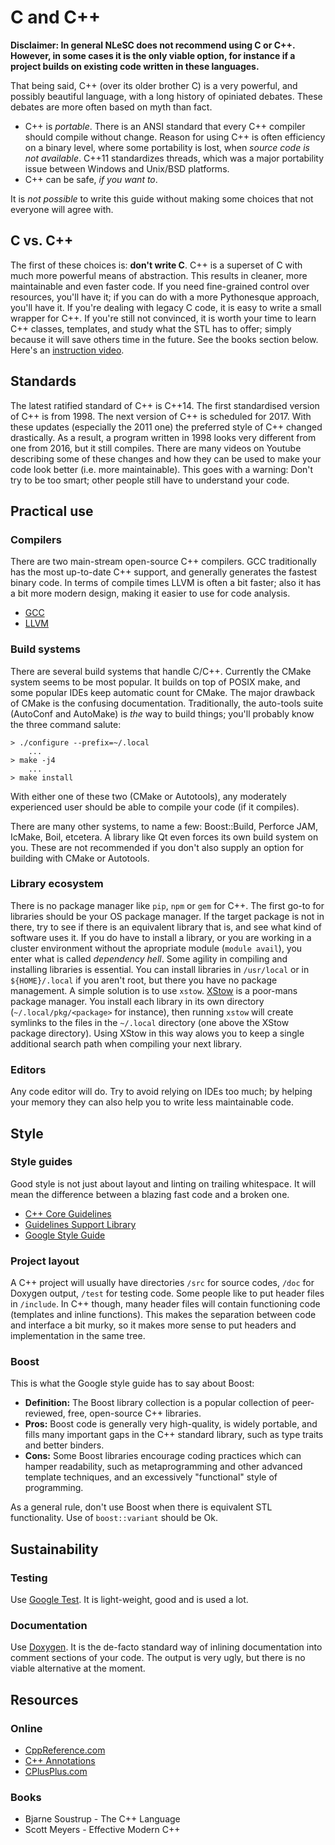 # C and C++

**Disclaimer: In general NLeSC does not recommend using C or C++. However, in some cases it is the only viable option, for instance if a project builds on existing code written in these languages.**

That being said, C++ (over its older brother C) is a very powerful, and possibly beautiful language, with a long history of opiniated debates. These debates are more often based on myth than fact.

* C++ is *portable*. There is an ANSI standard that every C++ compiler should compile without change. Reason for using C++ is often efficiency on a binary level, where some portability is lost, when *source code is not available*. C++11 standardizes threads, which was a major portability issue between Windows and Unix/BSD platforms.
* C++ can be safe, *if you want to*.
 
It is *not possible* to write this guide without making some choices that not everyone will agree with.

## C vs. C++
The first of these choices is: **don't write C**. C++ is a superset of C with much more powerful means of abstraction. This results in cleaner, more maintainable and even faster code. If you need fine-grained control over resources, you'll have it; if you can do with a more Pythonesque approach, you'll have it. If you're dealing with legacy C code, it is easy to write a small wrapper for C++. If you're still not convinced, it is worth your time to learn C++ classes, templates, and study what the STL has to offer; simply because it will save others time in the future. See the books section below. Here's an [instruction video](https://www.youtube.com/watch?v=YnWhqhNdYyk).

## Standards
The latest ratified standard of C++ is C++14. The first standardised version of C++ is from 1998. The next version of C++ is scheduled for 2017. With these updates (especially the 2011 one) the preferred style of C++ changed drastically. As a result, a program written in 1998 looks very different from one from 2016, but it still compiles. There are many videos on Youtube describing some of these changes and how they can be used to make your code look better (i.e. more maintainable). This goes with a warning: Don't try to be too smart; other people still have to understand your code.

## Practical use
### Compilers
There are two main-stream open-source C++ compilers. GCC traditionally has the most up-to-date C++ support, and generally generates the fastest binary code. In terms of compile times LLVM is often a bit faster; also it has a bit more modern design, making it easier to use for code analysis.

* [GCC](https://gcc.gnu.org/)
* [LLVM](http://llvm.org/)

### Build systems
There are several build systems that handle C/C++. Currently the CMake system seems to be most popular. It builds on top of POSIX make, and some popular IDEs keep automatic count for CMake. The major drawback of CMake is the confusing documentation. Traditionally, the auto-tools suite (AutoConf and AutoMake) is *the* way to build things; you'll probably know the three command salute:

    > ./configure --prefix=~/.local 
        ...
    > make -j4
        ...
    > make install

With either one of these two (CMake or Autotools), any moderately experienced user should be able to compile your code (if it compiles).

There are many other systems, to name a few: Boost::Build, Perforce JAM, IcMake, Boil, etcetera. A library like Qt even forces its own build system on you. These are not recommended if you don't also supply an option for building with CMake or Autotools.

### Library ecosystem
There is no package manager like `pip`, `npm` or `gem` for C++. The first go-to for libraries should be your OS package manager. If the target package is not in there, try to see if there is an equivalent library that is, and see what kind of software uses it. If you do have to install a library, or you are working in a cluster environment without the apropriate module (`module avail`), you enter what is called *dependency hell*. Some agility in compiling and installing libraries is essential. You can install libraries in `/usr/local` or in `${HOME}/.local` if you aren't root, but there you have no package management. A simple solution is to use `xstow`. [XStow](http://xstow.sourceforge.net/) is a poor-mans package manager. You install each library in its own directory (`~/.local/pkg/<package>` for instance), then running `xstow` will create symlinks to the files in the `~/.local` directory (one above the XStow package directory). Using XStow in this way alows you to keep a single additional search path when compiling your next library.

### Editors
Any code editor will do. Try to avoid relying on IDEs too much; by helping your memory they can also help you to write less maintainable code.

## Style
### Style guides
Good style is not just about layout and linting on trailing whitespace. It will mean the difference between a blazing fast code and a broken one.

* [C++ Core Guidelines](http://isocpp.github.io/CppCoreGuidelines/CppCoreGuidelines)
* [Guidelines Support Library](https://github.com/Microsoft/GSL)
* [Google Style Guide](https://google.github.io/styleguide/cppguide.html)

### Project layout
A C++ project will usually have directories `/src` for source codes, `/doc` for Doxygen output, `/test` for testing code. Some people like to put header files in `/include`. In C++ though, many header files will contain functioning code (templates and inline functions). This makes the separation between code and interface a bit murky, so it makes more sense to put headers and implementation in the same tree.

### Boost
This is what the Google style guide has to say about Boost: 
* **Definition:** The Boost library collection is a popular collection of peer-reviewed, free, open-source C++ libraries.
* **Pros:** Boost code is generally very high-quality, is widely portable, and fills many important gaps in the C++ standard library, such as type traits and better binders.
* **Cons:** Some Boost libraries encourage coding practices which can hamper readability, such as metaprogramming and other advanced template techniques, and an excessively "functional" style of programming.

As a general rule, don't use Boost when there is equivalent STL functionality. Use of `boost::variant` should be Ok.

## Sustainability
### Testing
Use [Google Test](https://github.com/google/googletest). It is light-weight, good and is used a lot.

### Documentation
Use [Doxygen](http://www.stack.nl/~dimitri/doxygen/). It is the de-facto standard way of inlining documentation into comment sections of your code. The output is very ugly, but there is no viable alternative at the moment.

## Resources
### Online
* [CppReference.com](http://en.cppreference.com/w/)
* [C++ Annotations](http://www.icce.rug.nl/documents/cplusplus/)
* [CPlusPlus.com](http://www.cplusplus.com/)

### Books
* Bjarne Soustrup - The C++ Language
* Scott Meyers - Effective Modern C++

